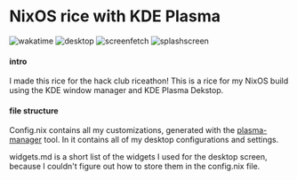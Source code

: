 # NixOS rice with KDE Plasma 
![wakatime](https://waka.hackclub.com/api/badge/U07F3DZ7PU2/project:plasmaconfig?label=hours%20spent%20working)
![desktop](https://cloud-526t54a67-hack-club-bot.vercel.app/0desktop.png)
![screenfetch](https://cloud-526t54a67-hack-club-bot.vercel.app/1screenfetch.png)
![splashscreen](https://cloud-526t54a67-hack-club-bot.vercel.app/2splash.png)

#### intro
I made this rice for the hack club riceathon! This is a rice for my NixOS build using the KDE window manager and KDE Plasma Dekstop. 
#### file structure
Config.nix contains all my customizations, generated with the [plasma-manager](https://github.com/nix-community/plasma-manager/tree/trunk) tool. In it contains all of my desktop configurations and settings. 

widgets.md is a short list of the widgets I used for the desktop screen, because I couldn't figure out how to store them in the config.nix file. 

